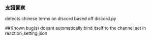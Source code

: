 ### 支語警察

detects chinese terms on discord
based off discord.py

##Known bug(s)
doesnt automatically bind itself to the channel set in reaction_setting.json
